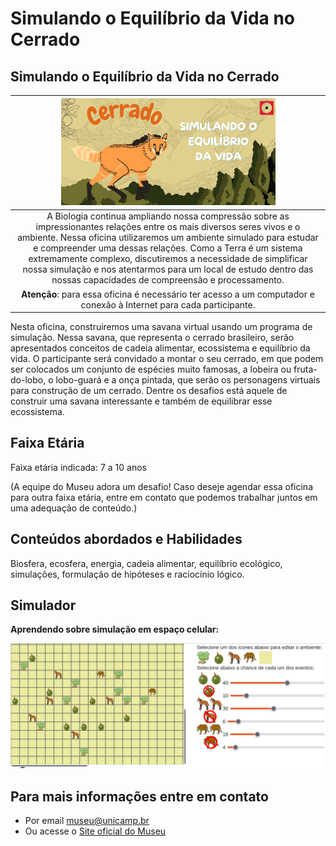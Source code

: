 # Simulando o Equilíbrio da Vida no Cerrado

## Simulando o Equilíbrio da Vida no Cerrado

|<img src="cerrado.png" width="70%" height="70%">  |
| :-----:|
|A Biologia continua ampliando nossa compressão sobre as impressionantes relações entre os mais diversos seres vivos e o ambiente. Nessa oficina utilizaremos um ambiente simulado para estudar e compreender uma dessas relações. Como a Terra é um sistema extremamente complexo, discutiremos a necessidade de simplificar nossa simulação e nos atentarmos para um local de estudo dentro das nossas capacidades de compreensão e processamento.
**Atenção**: para essa oficina é necessário ter acesso a um computador e conexão à Internet para cada participante. |

Nesta oficina, construiremos uma savana virtual usando um programa de simulação. Nessa savana, que representa o cerrado brasileiro, serão apresentados conceitos de cadeia alimentar, ecossistema e equilíbrio da vida. O participante será convidado a montar o seu cerrado, em que podem ser colocados um conjunto de espécies muito famosas, a lobeira ou fruta-do-lobo, o lobo-guará e a onça pintada, que serão os personagens virtuais para construção de um cerrado.  Dentre os desafios está aquele de construir uma savana interessante e também de equilibrar esse ecossistema.

## Faixa Etária

Faixa etária indicada: 7 a 10 anos

(A equipe do Museu adora um desafio! Caso deseje agendar essa oficina para outra faixa etária, entre em contato que podemos trabalhar juntos em uma adequação de conteúdo.)

## Conteúdos abordados e Habilidades
Biosfera, ecosfera, energia, cadeia alimentar, equilíbrio ecológico, simulações, formulação de hipóteses e raciocínio lógico.

## Simulador

**Aprendendo sobre simulação em espaço celular:**

[![Cerrado Cadeia Alimentar](images/cerrado-sliders.png)](harena/scripts/playground/editor.html?source=cell/cerrado-sliders&mode=no-script-no-hide)

##  Para mais informações entre em contato
* Por email museu@unicamp.br
* Ou acesse o [Site oficial do Museu](https://www.mc.unicamp.br/visite)
